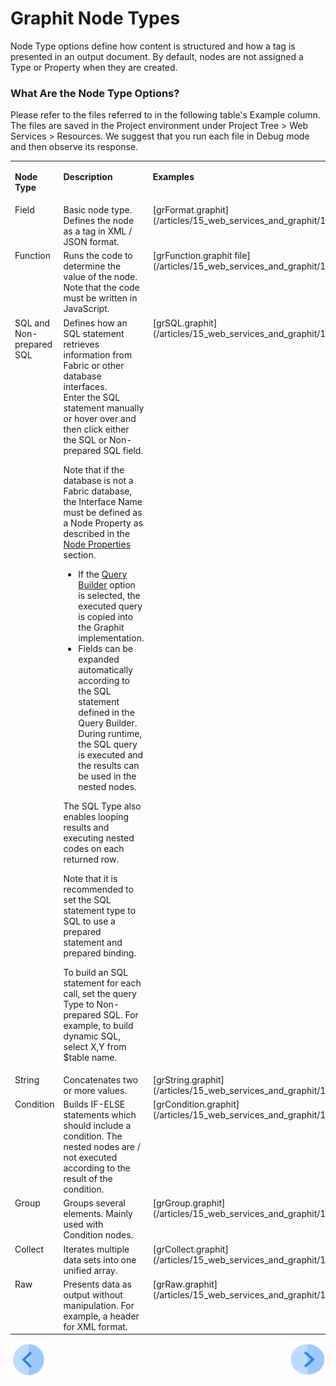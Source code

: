 # Graphit Node Types

Node Type options define how content is structured and how a tag is presented in an output document. By default, nodes are not assigned a Type or Property when they are created.
### What Are the Node Type Options?
Please refer to the files referred to in the following table's Example column. The files are saved in the Project environment under Project Tree > Web Services > Resources. We suggest that you run each file in Debug mode and then observe its response.

<table>
<tbody>
<tr>
<td valign="top" width="50pxl">
<p><strong>Node Type</strong></p>
</td>
<td valign="top" width="700pxl">
<p><strong>Description</strong></p>
</td>
<td valign="top" width="300pxl">
<p><strong>Examples</strong></p>
</td>
</tr>
<tr>
<td valign="top" width="50pxl">Field</td>
<td valign="top" width="700pxl">Basic node type. Defines the node as a tag in XML / JSON format.</td>
    <td valign="top" width="300pxl">[grFormat.graphit](/articles/15_web_services_and_graphit/17_Graphit/10_graphit_examples.md)/br></a></td>
</tr>
<tr>
<td valign="top" width="50pxl">Function</td>
<td valign="top" width="700pxl">Runs the code to determine the value of the node. Note that the code must be written in JavaScript.&nbsp;</td>
<td valign="top" width="300pxl">[grFunction.graphit file](/articles/15_web_services_and_graphit/17_Graphit/10_graphit_examples.md)</br></a></td>
</tr>
<tr>
<td valign="top" width="50pxl">SQL and Non-prepared SQL</td>
<td valign="top" width="700pxl">Defines how an SQL statement retrieves information from Fabric or other database interfaces.
    <br />Enter the SQL statement manually or hover over and then click either the SQL or Non-prepared SQL field. <No Type>  

Note that if the database is not a Fabric database, the Interface Name must be defined as a Node Property as described in the [Node Properties](/articles/15_web_services_and_graphit/17_Graphit/04_graphit_node_properties.md) section. 
  

-  If the <a href="/articles/11_query_builder/01_query_builder_overview.md">Query Builder</a> option is selected, the executed query is copied into the Graphit implementation.
-  Fields can be expanded automatically according to the SQL statement defined in the Query Builder. During runtime, the SQL query is executed and the results can be used in the nested nodes. 

The SQL Type also enables looping results and executing nested codes on each returned row.&nbsp;&nbsp;<br />

Note that it is recommended to set the SQL statement type to SQL to use a prepared statement and prepared binding.&nbsp;<br />

To build an SQL statement for each call, set the query Type to Non-prepared SQL. For example, to build dynamic SQL, select X,Y from $table name.</td>
<td valign="top" width="300pxl">[grSQL.graphit](/articles/15_web_services_and_graphit/17_Graphit/10_graphit_examples.md)</br></a></td>
</tr>
<tr>
<td valign="top" width="50pxl">String</td>
<td valign="top" width="700pxl">Concatenates two or more values.&nbsp;</td>
<td valign="top" width="300pxl">[grString.graphit](/articles/15_web_services_and_graphit/17_Graphit/10_graphit_examples.md)</br></a></td>
</tr>
<tr>
<td valign="top" width="50pxl">Condition</td>
<td valign="top" width="700pxl">Builds IF-ELSE statements which should include a condition. The nested nodes are / not executed according to the result of the condition.&nbsp;</td>
<td valign="top" width="300pxl">[grCondition.graphit](/articles/15_web_services_and_graphit/17_Graphit/10_graphit_examples.md)</a></td>
</tr>
<tr>
<td valign="top" width="50pxl">Group&nbsp;</td>
<td valign="top" width="700pxl">Groups several elements. Mainly used with Condition nodes.</td>
<td valign="top" width="300pxl">[grGroup.graphit](/articles/15_web_services_and_graphit/17_Graphit/10_graphit_examples.md)</br></a></td>
</tr>
<tr>
<td valign="top" width="50pxl">Collect</td>
<td valign="top" width="700pxl">Iterates multiple data sets into one unified array.&nbsp;</td>
<td valign="top" width="300pxl">[grCollect.graphit](/articles/15_web_services_and_graphit/17_Graphit/10_graphit_examples.md)</br></a></td>
</tr>
<tr>
<td valign="top" width="50pxl">Raw</td>
<td valign="top" width="700pxl">Presents data as output without manipulation. For example, a header for XML format.&nbsp;</td>
<td valign="top" width="300pxl">[grRaw.graphit](/articles/15_web_services_and_graphit/17_Graphit/10_graphit_examples.md)</br></a></td>

</tr>
</tbody>
</table>


[![Previous](/articles/images/Previous.png)](/articles/15_web_services_and_graphit/17_Graphit/02_create_and_edit_a_graphit_file.md)[<img align="right" width="60" height="54" src="/articles/images/Next.png">](/articles/15_web_services_and_graphit/17_Graphit/04_graphit_node_properties.md)

